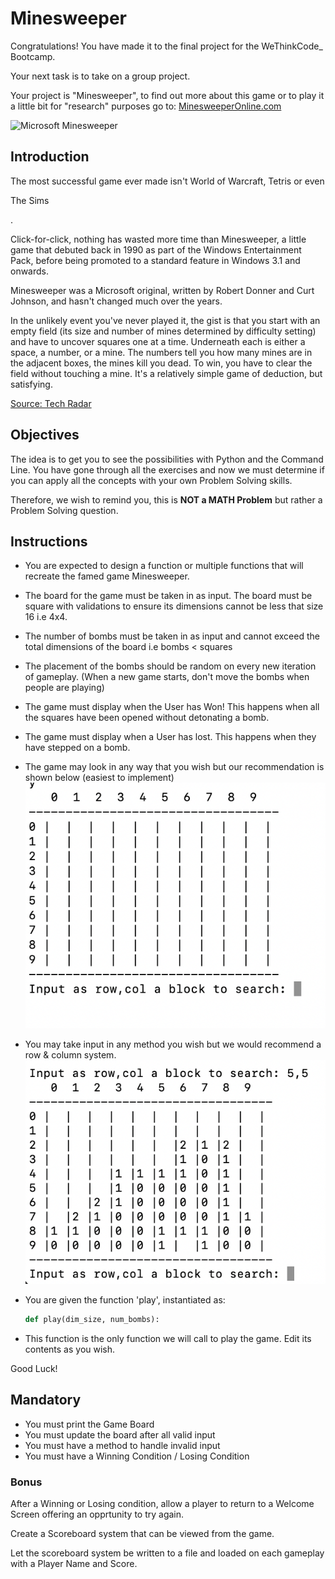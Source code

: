 # Minesweeper

Congratulations! You have made it to the final project for the WeThinkCode_ Bootcamp.

Your next task is to take on a group project.

Your project is "Minesweeper", to find out more about this game or to play it a little bit for "research" purposes go to: [MinesweeperOnline.com](http://minesweeperonline.com/)

![Microsoft Minesweeper](https://store-images.s-microsoft.com/image/apps.30834.14148349876814872.a1f360f1-f932-4656-8695-433fe2208401.75730138-2d45-497d-93ea-ce6e52432600?mode=scale&q=90&h=270&w=270&background=%23ffffff)

## Introduction

The most successful game ever made isn't World of Warcraft, Tetris or even

The Sims

.

Click-for-click, nothing has wasted more time than Minesweeper, a little game that debuted back in 1990 as part of the Windows Entertainment Pack, before being promoted to a standard feature in Windows 3.1 and onwards.

Minesweeper was a Microsoft original, written by Robert Donner and Curt Johnson, and hasn't changed much over the years.

In the unlikely event you've never played it, the gist is that you start with an empty field (its size and number of mines determined by difficulty setting) and have to uncover squares one at a time. Underneath each is either a space, a number, or a mine. The numbers tell you how many mines are in the adjacent boxes, the mines kill you dead. To win, you have to clear the field without touching a mine. It's a relatively simple game of deduction, but satisfying.

[Source: Tech Radar](https://www.techradar.com/news/gaming/the-most-successful-game-ever-a-history-of-minesweeper-596504)

## Objectives

The idea is to get you to see the possibilities with Python and the Command Line. You have gone through all the exercises and now we must determine if you can apply all the concepts with your own Problem Solving skills.

Therefore, we wish to remind you, this is **NOT a MATH Problem** but rather a Problem Solving question.

## Instructions

- You are expected to design a function or multiple functions that will recreate the famed game Minesweeper.
- The board for the game must be taken in as input. The board must be square with validations to ensure its dimensions cannot be less that size 16 i.e 4x4.
- The number of bombs must be taken in as input and cannot exceed the total dimensions of the board i.e bombs < squares
- The placement of the bombs should be random on every new iteration of gameplay. (When a new game starts, don't move the bombs when people are playing)
- The game must display when the User has Won! This happens when all the squares have been opened without detonating a bomb.
- The game must display when a User has lost. This happens when they have stepped on a bomb.
- The game may look in any way that you wish but our recommendation is shown below (easiest to implement)
![Minesweeper Game Display](./Question/play1.png)
- You may take input in any method you wish but we would recommend a row & column system.
![Input Sample](./Question/play2.png)
- You are given the function 'play', instantiated as:

    ```python
    def play(dim_size, num_bombs):

    ```

- This function is the only function we will call to play the game. Edit its contents as you wish.

Good Luck!

## Mandatory

- You must print the Game Board
- You must update the board after all valid input
- You must have a method to handle invalid input
- You must have a Winning Condition / Losing Condition

### Bonus

After a Winning or Losing condition, allow a player to return to a Welcome Screen offering an opprtunity to try again.

Create a Scoreboard system that can be viewed from the game.

Let the scoreboard system be written to a file and loaded on each gameplay with a Player Name and Score.
